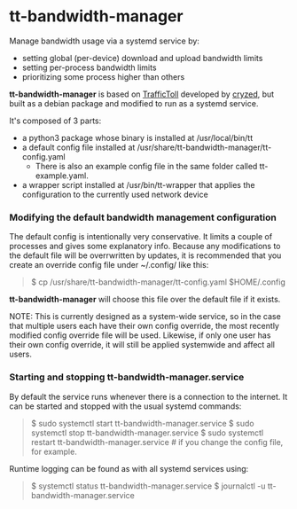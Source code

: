 # tt-bandwidth-manager
Manage bandwidth usage via a systemd service by:
- setting global (per-device) download and upload bandwidth limits
- setting per-process bandwidth limits
- prioritizing some process higher than others

**tt-bandwidth-manager** is based on [TrafficToll](https://github.com/cryzed/TrafficToll) developed by [cryzed](https://github.com/cryzed), but built as a debian package and modified to run as a systemd service.

It's composed of 3 parts:
- a python3 package whose binary is installed at /usr/local/bin/tt
- a default config file installed at /usr/share/tt-bandwidth-manager/tt-config.yaml
  - There is also an example config file in the same folder called tt-example.yaml.
- a wrapper script installed at /usr/bin/tt-wrapper that applies the configuration to the currently used network device

### Modifying the default bandwidth management configuration
The default config is intentionally very conservative. It limits a couple of processes and gives some explanatory info. Because any modifications to the default file will be overrwritten by updates, it is recommended that you create an override config file under ~/.config/ like this:
> $ cp /usr/share/tt-bandwidth-manager/tt-config.yaml $HOME/.config

**tt-bandwidth-manager** will choose this file over the default file if it exists.

NOTE: This is currently designed as a system-wide service, so in the case that
multiple users each have their own config override, the most recently modified
config override file will be used. Likewise, if only one user has their own
config override, it will still be applied systemwide and affect all users.

### Starting and stopping tt-bandwidth-manager.service
By default the service runs whenever there is a connection to the internet. It can be started and stopped with the usual systemd commands:
> $ sudo systemctl start tt-bandwidth-manager.service
> $ sudo systemctl stop tt-bandwidth-manager.service
> $ sudo systemctl restart tt-bandwidth-manager.service # if you change the config file, for example.

Runtime logging can be found as with all systemd services using:
> $ systemctl status tt-bandwidth-manager.service
> $ journalctl -u tt-bandwidth-manager.service
